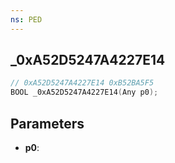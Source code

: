 ```yaml
---
ns: PED
---
```

## _0xA52D5247A4227E14

```c
// 0xA52D5247A4227E14 0xB52BA5F5
BOOL _0xA52D5247A4227E14(Any p0);
```


## Parameters
* **p0**: 


